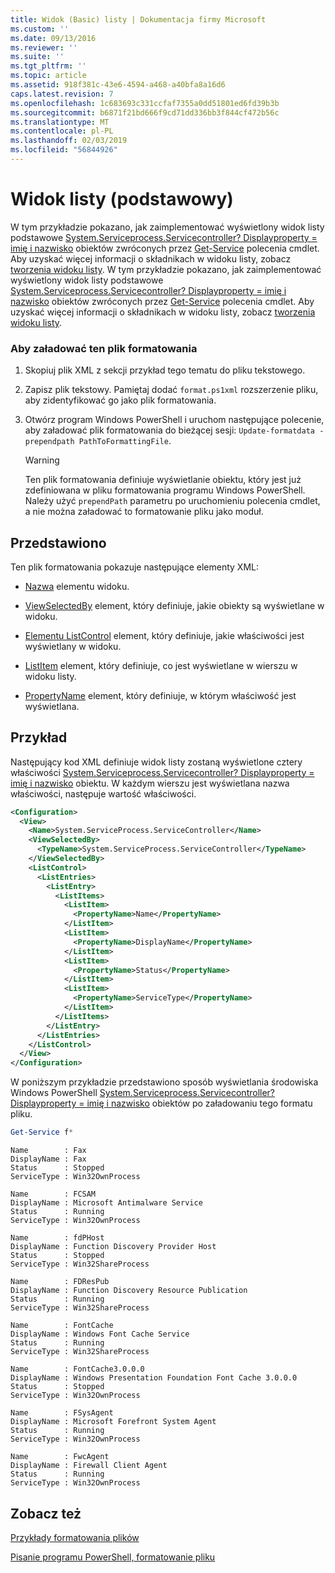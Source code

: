 ```yaml
---
title: Widok (Basic) listy | Dokumentacja firmy Microsoft
ms.custom: ''
ms.date: 09/13/2016
ms.reviewer: ''
ms.suite: ''
ms.tgt_pltfrm: ''
ms.topic: article
ms.assetid: 918f381c-43e6-4594-a468-a40bfa8a16d6
caps.latest.revision: 7
ms.openlocfilehash: 1c683693c331ccfaf7355a0dd51801ed6fd39b3b
ms.sourcegitcommit: b6871f21bd666f9cd71dd336bb3f844cf472b56c
ms.translationtype: MT
ms.contentlocale: pl-PL
ms.lasthandoff: 02/03/2019
ms.locfileid: "56844926"
---
```

# <a name="list-view-basic"></a>Widok listy (podstawowy)

W tym przykładzie pokazano, jak zaimplementować wyświetlony widok listy podstawowe [System.Serviceprocess.Servicecontroller? Displayproperty = imię i nazwisko](/dotnet/api/System.ServiceProcess.ServiceController) obiektów zwróconych przez [Get-Service](/powershell/module/microsoft.powershell.management/get-service) polecenia cmdlet. Aby uzyskać więcej informacji o składnikach w widoku listy, zobacz [tworzenia widoku listy](./creating-a-list-view.md).
W tym przykładzie pokazano, jak zaimplementować wyświetlony widok listy podstawowe [System.Serviceprocess.Servicecontroller? Displayproperty = imię i nazwisko](/dotnet/api/System.ServiceProcess.ServiceController) obiektów zwróconych przez [Get-Service](/powershell/module/microsoft.powershell.management/get-service) polecenia cmdlet. Aby uzyskać więcej informacji o składnikach w widoku listy, zobacz [tworzenia widoku listy](./creating-a-list-view.md).

### <a name="to-load-this-formatting-file"></a>Aby załadować ten plik formatowania

1. Skopiuj plik XML z sekcji przykład tego tematu do pliku tekstowego.

2. Zapisz plik tekstowy. Pamiętaj dodać `format.ps1xml` rozszerzenie pliku, aby zidentyfikować go jako plik formatowania.

3. Otwórz program Windows PowerShell i uruchom następujące polecenie, aby załadować plik formatowania do bieżącej sesji: `Update-formatdata -prependpath PathToFormattingFile`.

   > [!WARNING]
   > Ten plik formatowania definiuje wyświetlanie obiektu, który jest już zdefiniowana w pliku formatowania programu Windows PowerShell. Należy użyć `prependPath` parametru po uruchomieniu polecenia cmdlet, a nie można załadować to formatowanie pliku jako moduł.

## <a name="demonstrates"></a>Przedstawiono

Ten plik formatowania pokazuje następujące elementy XML:

- [Nazwa](./name-element-for-view-format.md) elementu widoku.

- [ViewSelectedBy](./viewselectedby-element-format.md) element, który definiuje, jakie obiekty są wyświetlane w widoku.

- [Elementu ListControl](./listcontrol-element-format.md) element, który definiuje, jakie właściwości jest wyświetlany w widoku.

- [ListItem](./listitem-element-for-listitems-for-listcontrol-format.md) element, który definiuje, co jest wyświetlane w wierszu w widoku listy.

- [PropertyName](./propertyname-element-for-listitem-for-listcontrol-format.md) element, który definiuje, w którym właściwość jest wyświetlana.

## <a name="example"></a>Przykład

Następujący kod XML definiuje widok listy zostaną wyświetlone cztery właściwości [System.Serviceprocess.Servicecontroller? Displayproperty = imię i nazwisko](/dotnet/api/System.ServiceProcess.ServiceController) obiektu. W każdym wierszu jest wyświetlana nazwa właściwości, następuje wartość właściwości.

```xml
<Configuration>
  <View>
    <Name>System.ServiceProcess.ServiceController</Name>
    <ViewSelectedBy>
      <TypeName>System.ServiceProcess.ServiceController</TypeName>
    </ViewSelectedBy>
    <ListControl>
      <ListEntries>
        <ListEntry>
          <ListItems>
            <ListItem>
              <PropertyName>Name</PropertyName>
            </ListItem>
            <ListItem>
              <PropertyName>DisplayName</PropertyName>
            </ListItem>
            <ListItem>
              <PropertyName>Status</PropertyName>
            </ListItem>
            <ListItem>
              <PropertyName>ServiceType</PropertyName>
            </ListItem>
          </ListItems>
        </ListEntry>
      </ListEntries>
    </ListControl>
  </View>
</Configuration>
```

W poniższym przykładzie przedstawiono sposób wyświetlania środowiska Windows PowerShell [System.Serviceprocess.Servicecontroller? Displayproperty = imię i nazwisko](/dotnet/api/System.ServiceProcess.ServiceController) obiektów po załadowaniu tego formatu pliku.

```powershell
Get-Service f*
```

```output
Name        : Fax
DisplayName : Fax
Status      : Stopped
ServiceType : Win32OwnProcess

Name        : FCSAM
DisplayName : Microsoft Antimalware Service
Status      : Running
ServiceType : Win32OwnProcess

Name        : fdPHost
DisplayName : Function Discovery Provider Host
Status      : Stopped
ServiceType : Win32ShareProcess

Name        : FDResPub
DisplayName : Function Discovery Resource Publication
Status      : Running
ServiceType : Win32ShareProcess

Name        : FontCache
DisplayName : Windows Font Cache Service
Status      : Running
ServiceType : Win32ShareProcess

Name        : FontCache3.0.0.0
DisplayName : Windows Presentation Foundation Font Cache 3.0.0.0
Status      : Stopped
ServiceType : Win32OwnProcess

Name        : FSysAgent
DisplayName : Microsoft Forefront System Agent
Status      : Running
ServiceType : Win32OwnProcess

Name        : FwcAgent
DisplayName : Firewall Client Agent
Status      : Running
ServiceType : Win32OwnProcess
```

## <a name="see-also"></a>Zobacz też

[Przykłady formatowania plików](./examples-of-formatting-files.md)

[Pisanie programu PowerShell, formatowanie pliku](./writing-a-powershell-formatting-file.md)
